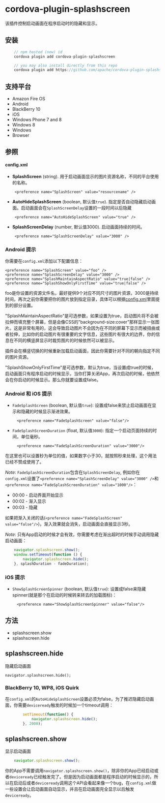 # cordova-plugin-splashscreen

该插件控制启动画面在程序启动时的隐藏和显示。

## 安装
```js
    // npm hosted (new) id
    cordova plugin add cordova-plugin-splashscreen

    // you may also install directly from this repo
    cordova plugin add https://github.com/apache/cordova-plugin-splashscreen.git
```
## 支持平台

- Amazon Fire OS
- Android
- BlackBerry 10
- iOS
- Windows Phone 7 and 8
- Windows 8
- Windows
- Browser

## 参照

#### config.xml

-  __SplashScreen__ (string). 用于启动画面显示的图片资源名称，不同的平台使用的名称。

        <preference name="SplashScreen" value="resourcename" />

-  __AutoHideSplashScreen__ (boolean, 默认值`true`). 指定是否自动隐藏启动画面。启动画面会在`SplashScreenDelay`设置的一段时间以后隐藏

        <preference name="AutoHideSplashScreen" value="true" />

-  __SplashScreenDelay__ (number, 默认值3000). 启动画面持续的时间。

        <preference name="SplashScreenDelay" value="3000" />

### Android 提示

你需要在`config.xml`添加以下配置信息：

    <preference name="SplashScreen" value="foo" />
    <preference name="SplashScreenDelay" value="3000" />
    <preference name="SplashMaintainAspectRatio" value="true|false" />
    <preference name="SplashShowOnlyFirstTime" value="true|false" />
foo是你设置的资源文件名，最好提供9个对应不同尺寸的图片资源，3000是持续时间，再次之前你需要把你的图片放到指定目录，具体可以根据[config.xml](https://github.com/CordovaCn/CordovaCn/blob/master/01%E5%9F%BA%E7%A1%80%E7%9F%A5%E8%AF%86(Basic%20Knowledge)/08.Plugin.xml%20Guide(Plugin%E9%85%8D%E7%BD%AE%E6%96%87%E4%BB%B6%E6%8C%87%E5%8D%97).md)里面提到的<feature name="SplashScreen">部分设置。<br>

"SplashMaintainAspectRatio"是可选参数，如果设置为true，启动图片将不会被拉伸而填充整个屏幕，但是会像CSS的"background-size:cover"那样显示一张图片。这是非常有用的，这会导致启动图片不会因为在不同的屏幕下显示而被扭曲或者拉伸，比如你的启动图片有很重要的文字信息，这些图片有很大的边界，你的信息在不同的横竖屏显示时裁剪图片的时候依然可以被显示。<br>

插件会在横竖切换的时候重新加载启动画面，因此你需要针对不同的朝向指定不同的图片资源。<br>

"SplashShowOnlyFirstTime"是可选参数，默认为true，当设置成true的时候，启动画面只有程序启动的时候显示，当你打算关闭App，再次启动的时候，他依然会在你启动的时候显示。那么你就要设置成false。

### Android 和 iOS 提示

- `FadeSplashScreen` (boolean, 默认值`true`): 设置成false来禁止启动画面在显示和隐藏的时候显示渐进效果。

        <preference name="FadeSplashScreen" value="false"/>

- `FadeSplashScreenDuration` (float, 默认值`3000`): 指定一个启动页面持续的时间，单位毫秒。

        <preference name="FadeSplashScreenDuration" value="3000"/>

在这里也可以设置秒为单位的值，如果数字小于30，就按照秒来处理，这个用法已经不赞成使用了。

_Note_: `FadeSplashScreenDuration`包含在`SplashScreenDelay`, 例如你在`config.xml`设置了`<preference name="SplashScreenDelay" value="3000" />`和`<preference name="FadeSplashScreenDuration" value="1000"/>`：

- 00:00 - 启动界面开始显示
- 00:02 - 渐入显示
- 00:03 - 隐藏

如果把渐入关闭的话(`<preference name="FadeSplashScreen" value="false"/>`)，渐入效果就会消失，启动画面会直接显示3秒。

_Note_: 只有App启动的时候才会有效，你需要考虑在渐出超时的时候手动调用隐藏启动画面：

```javascript
    navigator.splashscreen.show();
    window.setTimeout(function () {
        navigator.splashscreen.hide();
    }, splashDuration - fadeDuration);
```

### iOS 提示

- `ShowSplashScreenSpinner` (boolean, 默认值`true`): 设置成false来隐藏spinner(就是那个在启动的时候转来转去的加载图标)：

        <preference name="ShowSplashScreenSpinner" value="false"/>

## 方法

- splashscreen.show
- splashscreen.hide

## splashscreen.hide

隐藏启动画面

    navigator.splashscreen.hide();


### BlackBerry 10, WP8, iOS Quirk

在`config.xml`的`AutoHideSplashScreen`设置必须为false，为了推迟隐藏启动画面，你需要`deviceready`触发的时候加一个timeout调用：
```js
        setTimeout(function() {
            navigator.splashscreen.hide();
        }, 2000);
```
## splashscreen.show

显示启动画面
```js
    navigator.splashscreen.show();
```

你的App不需要调用`navigator.splashscreen.show()`，除非你的App已经启动或者`deviceready`已经触发完了。但是因为启动画面都是程序启动的时候显示的，所以在启动后或者`deviceready`调用这个API会看起来像一个bug，在`config.xml`做一些设置会让启动画面自动显示，并且在启动画面完全显示以后触发`deviceready`。
